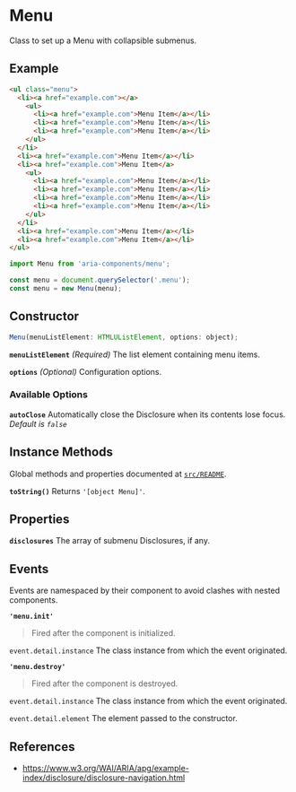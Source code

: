Menu
====

Class to set up a Menu with collapsible submenus.

## Example

```html
<ul class="menu">
  <li><a href="example.com"></a>
    <ul>
      <li><a href="example.com">Menu Item</a></li>
      <li><a href="example.com">Menu Item</a></li>
      <li><a href="example.com">Menu Item</a></li>
    </ul>
  </li>
  <li><a href="example.com">Menu Item</a></li>
  <li><a href="example.com">Menu Item</a>
    <ul>
      <li><a href="example.com">Menu Item</a></li>
      <li><a href="example.com">Menu Item</a></li>
      <li><a href="example.com">Menu Item</a></li>
      <li><a href="example.com">Menu Item</a></li>
    </ul>
  </li>
  <li><a href="example.com">Menu Item</a></li>
  <li><a href="example.com">Menu Item</a></li>
</ul>
```

```jsx
import Menu from 'aria-components/menu';

const menu = document.querySelector('.menu');
const menu = new Menu(menu);
```

## Constructor

```jsx
Menu(menuListElement: HTMLUListElement, options: object);
```

**`menuListElement`** _(Required)_ The list element containing menu items.

**`options`** _(Optional)_ Configuration options.

### Available Options

**`autoClose`** Automatically close the Disclosure when its contents lose focus. _Default is `false`_

## Instance Methods

Global methods and properties documented at [`src/README`](../).

**`toString()`** Returns `'[object Menu]'`.

## Properties

**`disclosures`** The array of submenu Disclosures, if any.

## Events

Events are namespaced by their component to avoid clashes with nested components.

**`'menu.init'`**

> Fired after the component is initialized.

`event.detail.instance` The class instance from which the event originated.

**`'menu.destroy'`**

> Fired after the component is destroyed.

`event.detail.instance` The class instance from which the event originated.

`event.detail.element` The element passed to the constructor.

## References

- https://www.w3.org/WAI/ARIA/apg/example-index/disclosure/disclosure-navigation.html
